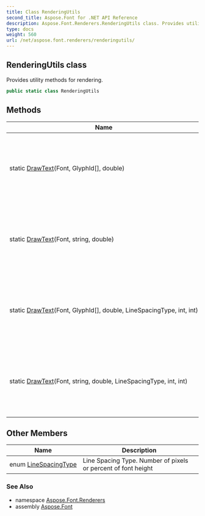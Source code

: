 ```yaml
---
title: Class RenderingUtils
second_title: Aspose.Font for .NET API Reference
description: Aspose.Font.Renderers.RenderingUtils class. Provides utility methods for rendering
type: docs
weight: 560
url: /net/aspose.font.renderers/renderingutils/
---
```

## RenderingUtils class

Provides utility methods for rendering.

```csharp
public static class RenderingUtils
```

## Methods

| Name | Description |
| --- | --- |
| static [DrawText](../../aspose.font.renderers/renderingutils/drawtext/#drawtext)(Font, GlyphId[], double) | Rendering text in BitMap. Return result in PNG-format as stream of bytes |
| static [DrawText](../../aspose.font.renderers/renderingutils/drawtext/#drawtext_2)(Font, string, double) | Rendering text in BitMap. Return result in PNG-format as stream of bytes |
| static [DrawText](../../aspose.font.renderers/renderingutils/drawtext/#drawtext_1)(Font, GlyphId[], double, LineSpacingType, int, int) | Rendering text in BitMap. Return result in PNG-format as stream of bytes |
| static [DrawText](../../aspose.font.renderers/renderingutils/drawtext/#drawtext_3)(Font, string, double, LineSpacingType, int, int) | Rendering text in BitMap. Return result in PNG-format as stream of bytes |

## Other Members

| Name | Description |
| --- | --- |
| enum [LineSpacingType](../../aspose.font.renderers/renderingutils.linespacingtype) | Line Spacing Type. Number of pixels or percent of font height |

### See Also

* namespace [Aspose.Font.Renderers](../../aspose.font.renderers/)
* assembly [Aspose.Font](../../)


